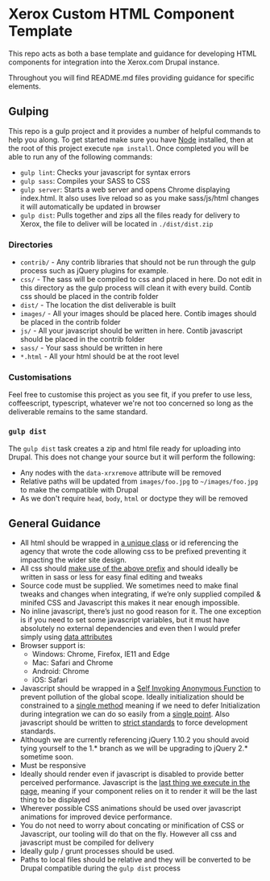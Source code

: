 # Xerox Custom HTML Component Template

This repo acts as both a base template and guidance for developing HTML components for integration into the Xerox.com Drupal instance.

Throughout you will find README.md files providing guidance for specific elements.

## Gulping

This repo is a gulp project and it provides a number of helpful commands to help you along. To get started make sure you have [Node](https://nodejs.org/en/) installed, then at the root of this project execute `npm install`. Once completed you will be able to run any of the following commands:

* `gulp lint`: Checks your javascript for syntax errors
* `gulp sass`: Compiles your SASS to CSS
* `gulp server`: Starts a web server and opens Chrome displaying index.html. It also uses live reload so as you make sass/js/html changes it will automatically be updated in browser
* `gulp dist`: Pulls together and zips all the files ready for delivery to Xerox, the file to deliver will be located in `./dist/dist.zip`

### Directories

* `contrib/` - Any contrib libraries that should not be run through the gulp process such as jQuery plugins for example.
* `css/` - The sass will be compiled to css and placed in here. Do not edit in this directory as the gulp process will clean it with every build. Contib css should be placed in the contrib folder
* `dist/` - The location the dist deliverable is built
* `images/` - All your images should be placed here. Contib images should be placed in the contrib folder
* `js/` - All your javascript should be written in here. Contib javascript should be placed in the contrib folder
* `sass/` - Your sass should be written in here
* `*.html` - All your html should be at the root level

### Customisations
Feel free to customise this project as you see fit, if you prefer to use less, coffeescript, typescript, whatever we're not too concerned so long as the deliverable remains to the same standard. 

### `gulp dist`

The `gulp dist` task creates a zip and html file ready for uploading into Drupal. This does not change your source but it will perform the following: 

* Any nodes with the `data-xrxremove` attribute will be removed
* Relative paths will be updated from `images/foo.jpg` to `~/images/foo.jpg` to make the compatible with Drupal
* As we don't require `head`, `body`, `html` or doctype they will be removed

## General Guidance
* All html should be wrapped in [a unique class](https://github.com/xeroxinteractive/embedded-html-component-template/blob/master/index.html#L15) or id referencing the agency that wrote the code allowing css to be prefixed preventing it impacting the wider site design.
* All css should [make use of the above prefix](https://github.com/xeroxinteractive/embedded-html-component-template/blob/master/sass/core.scss#L1) and should ideally be written in sass or less for easy final editing and tweaks
* Source code must be supplied. We sometimes need to make final tweaks and changes when integrating, if we’re only supplied compiled & minifed CSS and Javascript this makes it near enough impossible. 
* No inline javascript, there’s just no good reason for it. The one exception is if you need to set some javascript variables, but it must have absolutely no external dependencies and even then I would prefer simply using [data attributes](https://github.com/xeroxinteractive/embedded-html-component-template/blob/master/index.html#L15)
* Browser support is:
  * Windows: Chrome, Firefox, IE11 and Edge
  * Mac: Safari and Chrome
  * Android: Chrome
  * iOS: Safari
* Javascript should be wrapped in a [Self Invoking Anonymous Function](https://github.com/xeroxinteractive/embedded-html-component-template/blob/master/js/core.js#L1) to prevent pollution of the global scope. Ideally initialization should be constrained to a [single method](https://github.com/xeroxinteractive/embedded-html-component-template/blob/master/js/core.js#L5) meaning if we need to defer Initialization during integration we can do so easily from a [single point](https://github.com/xeroxinteractive/embedded-html-component-template/blob/master/js/core.js#L9). Also javascript should be written to [strict standards](https://github.com/xeroxinteractive/embedded-html-component-template/blob/master/js/core.js#L2) to force development standards. 
* Although we are currently referencing jQuery 1.10.2 you should avoid tying yourself to the 1.* branch as we will be upgrading to jQuery 2.* sometime soon.
* Must be responsive
* Ideally should render even if javascript is disabled to provide better perceived performance. Javascript is the [last thing we execute in the page](https://github.com/xeroxinteractive/embedded-html-component-template/blob/master/index.html#L21), meaning if your component relies on it to render it will be the last thing to be displayed
* Wherever possible CSS animations should be used over javascript animations for improved device performance.
* You do not need to worry about concating or minification of CSS or Javascript, our tooling will do that on the fly. However all css and javascript must be compiled for delivery
* Ideally gulp / grunt processes should be used.
* Paths to local files should be relative and they will be converted to be Drupal compatible during the `gulp dist` process
